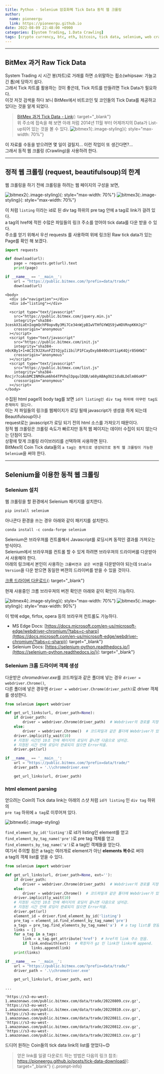 ```yaml
---
title: Python - Selenium 암호화폐 Tick Data 동적 웹 크롤링
author:
  name: pioneergu
  link: https://pioneergu.github.io
date: 2022-08-09 22:48:00 +0900
categories: [System Trading, 1.Data Crawling]
tags: [crypto currency, btc, eth, bitcoin, tick data, selenium, web crawling]    # TAG names should always be lowercase
---
```


---
## **BitMex 과거 Raw Tick Data**

System Trading 시 시간 봉(차트)로 거래를 하면 소위말하는 휩소(whipsaw: 가늘고 긴 톱)에 당하기 쉽다.  
그래서 Tick 차트를 활용하는 것이 좋은데, Tick 차트를 만들려면 Tick Data가 필요하다.  
이것 저것 검색을 하다 보니 BitMex에서 비트코인 및 코인들의 Tick Data를 제공하고 있다는 것을 알게 되었다.

> [BitMex 과거 Tick Data - Link](https://public.bitmex.com/){: target="_blank"}  
> 위 주소에 접속을 해 보면 아래 처럼 2014년 11월 부터 어제까지의 Data가 List-up되어 있는 것을 볼 수 있다.
>![bitmex1](/assets/img/posting/systemtrading/bitmex1.jpg){:.image-styling}{: style="max-width: 70%"}

이 자료를 수동을 받으려면 몇 일이 걸릴지... 이런 작업이 또 생긴다면?...  
그래서 동적 웹 크롤링 (Crawling)을 사용하려 한다.

---
## **정적 웹 크롤링 (request, beautifulsoup)의 한계**

웹 크롤링을 하기 전에 크롤링을 하려는 웹 페이지의 구성을 보면,

![bitmex2](/assets/img/posting/systemtrading/bitmex2.jpg){:.image-styling}{: style="max-width: 70%"}
![bitmex3](/assets/img/posting/systemtrading/bitmex3.jpg){:.image-styling}{: style="max-width: 70%"}

이 처럼 `listing` 이라는 id로 된 div tag 하위의 pre tag 안에 a tag로 link가 걸려 있다.  
a tag의 href에 적힌 수많은 파일들의 링크 주소를 얻어야 tick data를 다운 받을 수 있다.  
주소를 얻기 위해서 우선 requests 를 사용하여 위에 링크된 Raw tick data가 있는 Page를 확인 해 보겠다.

```python
import requests

def download(url):
    page = requests.get(url).text
    print(page)

if __name__ == '__main__':
    url = "https://public.bitmex.com/?prefix=data/trade/"
    download(url)
```

```text
<body>
  <div id="navigation"></div>
  <div id="listing"></div>

  <script type="text/javascript"
    src="https://public.bitmex.com/jquery.min.js"
    integrity="sha384-3ceskX3iaEnIogmQchP8opvBy3Mi7Ce34nWjpBIwVTHfGYWQS9jwHDVRnpKKHJg7"
    crossorigin="anonymous"
  ></script>
  <script type="text/javascript"
    src="https://public.bitmex.com/init.js"
    integrity="sha384-n0cKBy1+1+ACIC9J2XunFZItQjpIi1bilP1FCayDxybB40OcUY1ipK4Qjr856KWI"
    crossorigin="anonymous"
  ></script>
  <script type="text/javascript"
    src="https://public.bitmex.com/list.js"
    integrity="sha384-Rncjr7coAsbMCINMdkum6h64TPVhqlDpqulDQB/a68yABAgOU21duBLDdlm86oKP"
    crossorigin="anonymous"
  ></script>
</body>
```

수집된 html page의 body tag를 보면 `id가 listing인 div tag 하위에 아무런 tag도 존재하지 않는다.`  
이는 저 파일들의 링크를 웹페이지가 로딩 될때 javascript가 생성을 하게 되는데 Beautifulsoup이나  
request로는 javascript가 로딩 되기 전의 html 소스를 가져오기 때문이다.  
정적 웹 크롤링은 크롤링 속도가 빠르지만 동적 웹 페이지는 데이터 수집이 되지 않는다는 단점이 있다.  
상황에 맞게 크롤링 라이브러리를 선택하여 사용하면 된다.  
BitMex의 Coin Tick data들의 `a tag는 동적으로 생성되므로 동적 웹 크롤링이 가능한 Selenium`을 써야 한다.

---
## **Selenium을 이용한 동적 웹 크롤링**

### **Selenium 설치**

웹 크롤링을 할 환경에서 Selenium 패키지를 설치한다.

```shell
pip install selenium
```

아나콘다 환경을 쓰는 경우 아래와 같이 패키지를 설치한다.

```shell
conda install -c conda-forge selenium
```

Selenium은 브라우져를 컨트롤해서 Javascript를 로딩시켜 동적인 결과를 가져오는 방식이다.  
Selenium에서 브라우져를 컨트롤 할 수 있게 하려면 브라우져의 드라이버를 다운받아서 사용해야 한다.  
아래의 링크에서 본인이 사용하는 `크롬버젼과 같은 버젼`을 다운받아야 되는데 `Stable Version`을 다운 받으면 동일한 버젼의 드라이버를 받을 수 있을 것이다.

[크롬 드라이버 다운로드](https://sites.google.com/chromium.org/driver/){: target="_blank"}

현재 사용중인 크롬 브라우져의 버젼 확인은 아래와 같이 확인이 가능하다.

![bitmex4](/assets/img/posting/systemtrading/bitmex4.jpg){:.image-styling}{: style="max-width: 70%"}
![bitmex5](/assets/img/posting/systemtrading/bitmex5.jpg){:.image-styling}{: style="max-width: 90%"}


이 밖에 edge, firfox, opera 등의 브라우져 컨트롤도 가능하다.

-   MS Edge Docs: [https://docs.microsoft.com/en-us/microsoft-edge/webdriver-chromium/?tabs=c-sharp](https://docs.microsoft.com/en-us/microsoft-edge/webdriver-chromium/?tabs=c-sharp){: target="_blank"}
-   Selenium Docs: [https://selenium-python.readthedocs.io/](https://selenium-python.readthedocs.io/){: target="_blank"}



### **Selenium 크롬 드라이버 객체 생성**

다운받은 *chromedriver.exe*를 코드파일과 같은 폴더에 넣는 경우 `driver = webdriver.Chrome()`,  
다른 폴더에 넣은 경우엔 `driver = webdriver.Chrome(driver_path)`로 driver 객체를 생성한다.

```python
from selenium import webdriver

def get_url_links(url, driver_path=None):
    if driver_path:
        driver = webdriver.Chrome(driver_path)  # Webdriver의 경로를 지정하는 경우
    else:
        driver = webdriver.Chrome()  # 코드파일과 같은 폴더에 Webdriver가 있는 경우
    driver.implicitly_wait(10)  
    # 지정된 시간인 10초 안에 페이지의 로딩이 끝나면 다음으로 넘어감.
    # 지정된 시간 안에 로딩이 완료되지 않으면 Error띄움.
    driver.get(url)

if __name__ == '__main__':
    url = "https://public.bitmex.com/?prefix=data/trade/"
    driver_path = '.\\chromedriver.exe'

    get_url_links(url, driver_path)
```

### **html element parsing**

얻으려는 Coin의 Tick data link는 아래의 스샷 처럼 `id가 listing` 인 `div tag` 하위의  
`pre tag` 하위에 `a tag`로 이루어져 있다.

![bitmex6](/assets/img/posting/systemtrading/bitmex6.jpg){:.image-styling}

`find_element_by_id('listing')`로 id가 listing인 element를 얻고  
`find_element_by_tag_name('pre')`로 pre tag 객체를 얻고  
`find_elements_by_tag_name('a')`로 a tag인 객체들을 얻는다.  
여기서 주의할 점은 a tag는 여러개로 element가 아닌 **elements 복수**로 써야  
a tag의 객체 list를 얻을 수 있다.

```python
from selenium import webdriver

def get_url_links(url, driver_path=None, ext=''):
    if driver_path:
        driver = webdriver.Chrome(driver_path)  # Webdriver의 경로를 지정하는 경우
    else:
        driver = webdriver.Chrome()  # 코드파일과 같은 폴더에 Webdriver가 있는 경우
    driver.implicitly_wait(10)  
    # 지정된 시간인 10초 안에 페이지의 로딩이 끝나면 다음으로 넘어감.
    # 지정된 시간 안에 로딩이 완료되지 않으면 Error띄움.
    driver.get(url)
    element_id = driver.find_element_by_id('listing')
    pre_tag = element_id.find_element_by_tag_name('pre')
    a_tags = pre_tag.find_elements_by_tag_name('a')  # a tag list를 얻음.
    links = []
    for a_tag in a_tags:
        link = a_tag.get_attribute('href')  # href의 link 주소 얻음.
        if link.endswith(ext):  # 확장자가 gz 인 link만 links에 append.
            links.append(link)
    print(links)

if __name__ == '__main__':
    url = "https://public.bitmex.com/?prefix=data/trade/"
    driver_path = '.\\chromedriver.exe'

    get_url_links(url, driver_path, ext)
```

```text
...

'https://s3-eu-west-1.amazonaws.com/public.bitmex.com/data/trade/20220809.csv.gz',
'https://s3-eu-west-1.amazonaws.com/public.bitmex.com/data/trade/20220810.csv.gz',
'https://s3-eu-west-1.amazonaws.com/public.bitmex.com/data/trade/20220811.csv.gz',
'https://s3-eu-west-1.amazonaws.com/public.bitmex.com/data/trade/20220812.csv.gz',
'https://s3-eu-west-1.amazonaws.com/public.bitmex.com/data/trade/20220813.csv.gz']
```

드디어 원하는 Coin들의 tick data link의 list를 얻었다~😊

> 얻은 link를 일괄 다운로드 하는 방법은 다음의 링크 참조:  
> <https://pioneergu.github.io/posts/tick-data-download/>{: target="_blank"}
{:.prompt-info}